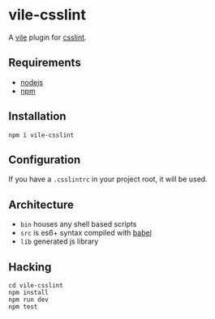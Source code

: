 # vile-csslint

A [vile](http://vile.io) plugin for [csslint](http://csslint.net).

## Requirements

- [nodejs](http://nodejs.org)
- [npm](http://npmjs.org)

## Installation

    npm i vile-csslint

## Configuration

If you have a `.csslintrc` in your project root, it will be used.

## Architecture

- `bin` houses any shell based scripts
- `src` is es6+ syntax compiled with [babel](https://babeljs.io)
- `lib` generated js library

## Hacking

    cd vile-csslint
    npm install
    npm run dev
    npm test
